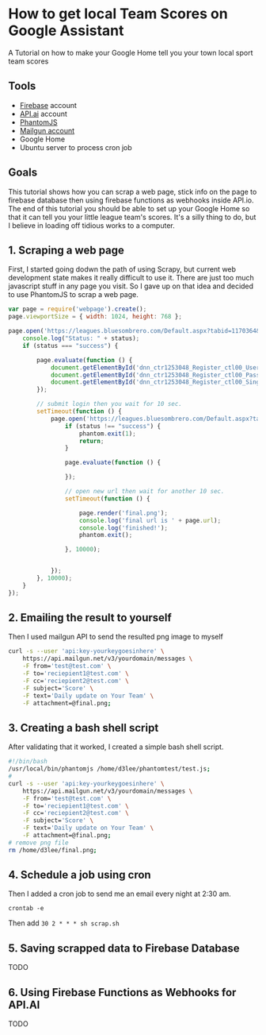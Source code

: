 # How to get local Team Scores on Google Assistant
A Tutorial on how to make your Google Home tell you your town local sport team scores

## Tools 

* [Firebase](https://firebase.google.com) account
* [API.ai](https://api.ai) account
* [PhantomJS](http://phantomjs.org/)
* [Mailgun account](https://mailgun.com)
* Google Home
* Ubuntu server to process cron job

## Goals

This tutorial shows how you can scrap a web page, stick info on the page to firebase database then using firebase functions as webhooks inside API.io. The end of this tutorial you should be able to set up your Google Home so that it can tell you your little league team's scores. It's a silly thing to do, but I believe in loading off tidious works to a computer.

## 1. Scraping a web page

First, I started going dodwn the path of using Scrapy, but current web development state makes it really difficult to use it. There are just too much javascript stuff in any page you visit. So I gave up on that idea and decided to use PhantomJS to scrap a web page.

```javascript
var page = require('webpage').create();
page.viewportSize = { width: 1024, height: 768 };

page.open('https://leagues.bluesombrero.com/Default.aspx?tabid=1170364&isLogin=True', function (status) {
    console.log("Status: " + status);
    if (status === "success") {

        page.evaluate(function () {
            document.getElementById('dnn_ctr1253048_Register_ctl00_UserNameTextBox').value = 'username';
            document.getElementById('dnn_ctr1253048_Register_ctl00_Password').value = 'password';
            document.getElementById('dnn_ctr1253048_Register_ctl00_SingInButton').click();
        });

        // submit login then you wait for 10 sec.
        setTimeout(function () {
            page.open('https://leagues.bluesombrero.com/Default.aspx?tabid=1171103&subctl=teamcalendar&teamid=124033#/schedule', function (status) {
                if (status !== "success") {
                    phantom.exit(1);
                    return;
                }

                page.evaluate(function () {

                });

                // open new url then wait for another 10 sec.
                setTimeout(function () {

                    page.render('final.png');
                    console.log('final url is ' + page.url);
                    console.log('finished!');
                    phantom.exit();

                }, 10000);


            });
        }, 10000);
    }
});
```

## 2. Emailing the result to yourself

Then I used mailgun API to send the resulted png image to myself

```bash
curl -s --user 'api:key-yourkeygoesinhere' \
    https://api.mailgun.net/v3/yourdomain/messages \
    -F from='test@test.com' \
    -F to='reciepient1@test.com' \
    -F cc='reciepient2@test.com' \
    -F subject='Score' \
    -F text='Daily update on Your Team' \
    -F attachment=@final.png;
```

## 3. Creating a bash shell script

After validating that it worked, I created a simple bash shell script.

```bash
#!/bin/bash
/usr/local/bin/phantomjs /home/d3lee/phantomtest/test.js;
#
curl -s --user 'api:key-yourkeygoesinhere' \
    https://api.mailgun.net/v3/yourdomain/messages \
    -F from='test@test.com' \
    -F to='reciepient1@test.com' \
    -F cc='reciepient2@test.com' \
    -F subject='Score' \
    -F text='Daily update on Your Team' \
    -F attachment=@final.png;
# remove png file
rm /home/d3lee/final.png;
```

## 4. Schedule a job using cron

Then I added a cron job to send me an email every night at 2:30 am.

`crontab -e`

Then add
`30 2 * * * sh scrap.sh`

## 5. Saving scrapped data to Firebase Database

TODO

## 6. Using Firebase Functions as Webhooks for API.AI

TODO


